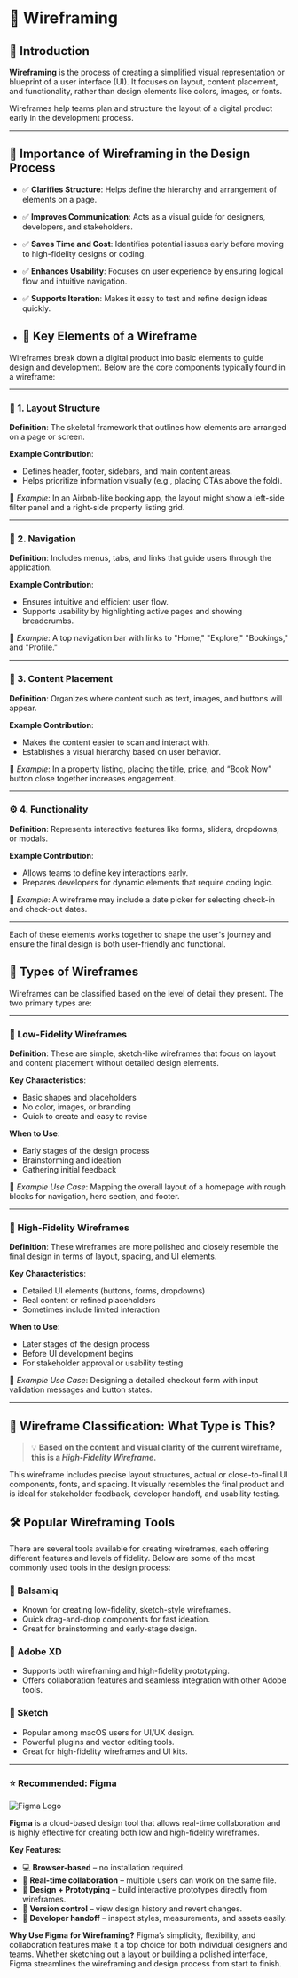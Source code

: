 

# 🧩 Wireframing

## 📌 Introduction

**Wireframing** is the process of creating a simplified visual representation or blueprint of a user interface (UI).
It focuses on layout, content placement, and functionality, rather than design elements like colors, images, or fonts.

Wireframes help teams plan and structure the layout of a digital product early in the development process.

---

## 🎯 Importance of Wireframing in the Design Process

- ✅ **Clarifies Structure**: Helps define the hierarchy and arrangement of elements on a page.
- ✅ **Improves Communication**: Acts as a visual guide for designers, developers, and stakeholders.
- ✅ **Saves Time and Cost**: Identifies potential issues early before moving to high-fidelity designs or coding.
- ✅ **Enhances Usability**: Focuses on user experience by ensuring logical flow and intuitive navigation.
- ✅ **Supports Iteration**: Makes it easy to test and refine design ideas quickly.

- ## 🧱 Key Elements of a Wireframe

Wireframes break down a digital product into basic elements to guide design and development. Below are the core components typically found in a wireframe:

---

### 🧭 1. Layout Structure

**Definition**: The skeletal framework that outlines how elements are arranged on a page or screen.

**Example Contribution**:
- Defines header, footer, sidebars, and main content areas.
- Helps prioritize information visually (e.g., placing CTAs above the fold).

📌 *Example*: In an Airbnb-like booking app, the layout might show a left-side filter panel and a right-side property listing grid.

---

### 🔗 2. Navigation

**Definition**: Includes menus, tabs, and links that guide users through the application.

**Example Contribution**:
- Ensures intuitive and efficient user flow.
- Supports usability by highlighting active pages and showing breadcrumbs.

📌 *Example*: A top navigation bar with links to "Home," "Explore," "Bookings," and "Profile."

---

### 📝 3. Content Placement

**Definition**: Organizes where content such as text, images, and buttons will appear.

**Example Contribution**:
- Makes the content easier to scan and interact with.
- Establishes a visual hierarchy based on user behavior.

📌 *Example*: In a property listing, placing the title, price, and “Book Now” button close together increases engagement.

---

### ⚙️ 4. Functionality

**Definition**: Represents interactive features like forms, sliders, dropdowns, or modals.

**Example Contribution**:
- Allows teams to define key interactions early.
- Prepares developers for dynamic elements that require coding logic.

📌 *Example*: A wireframe may include a date picker for selecting check-in and check-out dates.

---

Each of these elements works together to shape the user's journey and ensure the final design is both user-friendly and functional.

## 🧰 Types of Wireframes

Wireframes can be classified based on the level of detail they present. The two primary types are:

---

### 🔹 Low-Fidelity Wireframes

**Definition**: These are simple, sketch-like wireframes that focus on layout and content placement without detailed design elements.

**Key Characteristics**:
- Basic shapes and placeholders
- No color, images, or branding
- Quick to create and easy to revise

**When to Use**:
- Early stages of the design process
- Brainstorming and ideation
- Gathering initial feedback

📌 *Example Use Case*: Mapping the overall layout of a homepage with rough blocks for navigation, hero section, and footer.

---

### 🔸 High-Fidelity Wireframes

**Definition**: These wireframes are more polished and closely resemble the final design in terms of layout, spacing, and UI elements.

**Key Characteristics**:
- Detailed UI elements (buttons, forms, dropdowns)
- Real content or refined placeholders
- Sometimes include limited interaction

**When to Use**:
- Later stages of the design process
- Before UI development begins
- For stakeholder approval or usability testing

📌 *Example Use Case*: Designing a detailed checkout form with input validation messages and button states.

---

## 🧐 Wireframe Classification: What Type is This?

> 💡 **Based on the content and visual clarity of the current wireframe, this is a _High-Fidelity Wireframe_.**

This wireframe includes precise layout structures, actual or close-to-final UI components, fonts, and spacing.
It visually resembles the final product and is ideal for stakeholder feedback, developer handoff, and usability testing.

## 🛠️ Popular Wireframing Tools

There are several tools available for creating wireframes, each offering different features and levels of fidelity. Below are some of the most commonly used tools in the design process:

### 🔹 Balsamiq
- Known for creating low-fidelity, sketch-style wireframes.
- Quick drag-and-drop components for fast ideation.
- Great for brainstorming and early-stage design.

### 🔹 Adobe XD
- Supports both wireframing and high-fidelity prototyping.
- Offers collaboration features and seamless integration with other Adobe tools.

### 🔹 Sketch
- Popular among macOS users for UI/UX design.
- Powerful plugins and vector editing tools.
- Great for high-fidelity wireframes and UI kits.

---

### ⭐ Recommended: **Figma**

![Figma Logo](https://img.shields.io/badge/Figma-Design_Tool-F24E1E?style=flat&logo=figma&logoColor=white)

**Figma** is a cloud-based design tool that allows real-time collaboration and is highly effective for creating both low and high-fidelity wireframes.

**Key Features:**
- 💻 **Browser-based** – no installation required.
- 🤝 **Real-time collaboration** – multiple users can work on the same file.
- 🎨 **Design + Prototyping** – build interactive prototypes directly from wireframes.
- 🔄 **Version control** – view design history and revert changes.
- 💼 **Developer handoff** – inspect styles, measurements, and assets easily.

**Why Use Figma for Wireframing?**
Figma’s simplicity, flexibility, and collaboration features make it a top choice for both individual designers and teams. Whether sketching out a layout or building a 
polished interface, Figma streamlines the wireframing and design process from start to finish.
